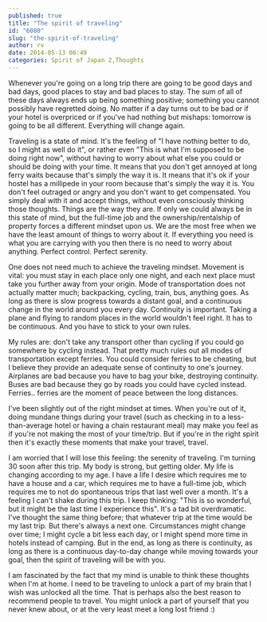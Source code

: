 ```yaml
---
published: true
title: "The spirit of traveling"
id: "6080"
slug: "the-spirit-of-traveling"
author: rv
date: 2014-05-13 06:49
categories: Spirit of Japan 2,Thoughts
---
```

Whenever you're going on a long trip there are going to be good days and bad days, good places to stay and bad places to stay. The sum of all of these days always ends up being something positive; something you cannot possibly have regretted doing. No matter if a day turns out to be bad or if your hotel is overpriced or if you've had nothing but mishaps: tomorrow is going to be all different. Everything will change again.

Traveling is a state of mind. It's the feeling of "I have nothing better to do, so I might as well do it", or rather even "This is what I'm supposed to be doing right now", without having to worry about what else you could or should be doing with your time. It means that you don't get annoyed at long ferry waits because that's simply the way it is. It means that it's ok if your hostel has a millipede in your room because that's simply the way it is. You don't feel outraged or angry and you don't want to get compensated. You simply deal with it and accept things, without even consciously thinking those thoughts. Things are the way they are. If only we could always be in this state of mind, but the full-time job and the ownership/rentalship of property forces a different mindset upon us. We are the most free when we have the least amount of things to worry about it. If everything you need is what you are carrying with you then there is no need to worry about anything. Perfect control. Perfect serenity.

One does not need much to achieve the traveling mindset. Movement is vital: you must stay in each place only one night, and each next place must take you further away from your origin. Mode of transportation does not actually matter much; backpacking, cycling, train, bus, anything goes. As long as there is slow progress towards a distant goal, and a continuous change in the world around you every day. Continuity is important. Taking a plane and flying to random places in the world wouldn't feel right. It has to be continuous. And you have to stick to your own rules.

My rules are: don't take any transport other than cycling if you could go somewhere by cycling instead. That pretty much rules out all modes of transportation except ferries. You could consider ferries to be cheating, but I believe they provide an adequate sense of continuity to one's journey. Airplanes are bad because you have to bag your bike, destroying continuity. Buses are bad because they go by roads you could have cycled instead. Ferries.. ferries are the moment of peace between the long distances.

I've been slightly out of the right mindset at times. When you're out of it, doing mundane things during your travel (such as checking in to a less-than-average hotel or having a chain restaurant meal) may make you feel as if you're not making the most of your time/trip. But if you're in the right spirit then it's exactly these moments that make your travel, travel.

I am worried that I will lose this feeling: the serenity of traveling. I'm turning 30 soon after this trip. My body is strong, but getting older. My life is changing according to my age. I have a life I desire which requires me to have a house and a car, which requires me to have a full-time job, which requires me to not do spontaneous trips that last well over a month. It's a feeling I can't shake during this trip. I keep thinking: "This is so wonderful, but it might be the last time I experience this". It's a tad bit overdramatic. I've thought the same thing before; that whatever trip at the time would be my last trip. But there's always a next one. Circumstances might change over time; I might cycle a bit less each day, or I might spend more time in hotels instead of camping. But in the end, as long as there is continuity, as long as there is a continuous day-to-day change while moving towards your goal, then the spirit of traveling will be with you.

I am fascinated by the fact that my mind is unable to think these thoughts when I'm at home. I need to be traveling to unlock a part of my brain that I wish was unlocked all the time. That is perhaps also the best reason to recommend people to travel. You might unlock a part of yourself that you never knew about, or at the very least meet a long lost friend :)